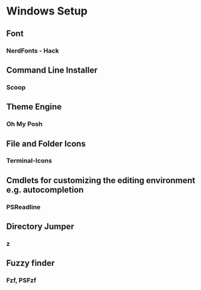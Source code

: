 # Windows Setup

## Font
### NerdFonts - Hack

## Command Line Installer
### Scoop

## Theme Engine
### Oh My Posh

## File and Folder Icons
### Terminal-Icons

## Cmdlets for customizing the editing environment e.g. autocompletion
### PSReadline

## Directory Jumper
### z

## Fuzzy finder
### Fzf, PSFzf
